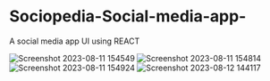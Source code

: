 # Sociopedia-Social-media-app-
A social media app UI using REACT

![Screenshot 2023-08-11 154549](https://github.com/GovindGoku/Sociopedia-Social-media-app/assets/117507364/59a41f8e-5e10-454d-9514-7d1e1effd7fc)
![Screenshot 2023-08-11 154814](https://github.com/GovindGoku/Sociopedia-Social-media-app/assets/117507364/941ac1be-d5b6-424e-9b5b-6886528148be)
![Screenshot 2023-08-11 154924](https://github.com/GovindGoku/Sociopedia-Social-media-app/assets/117507364/489e1cdc-4a9c-480e-8b87-1202fc957693)
![Screenshot 2023-08-12 144117](https://github.com/GovindGoku/Sociopedia-Social-media-app/assets/117507364/8296cfe2-f110-4d59-921d-449acb82c0fd)
